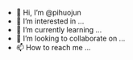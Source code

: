 - 👋 Hi, I’m @pihuojun
- 👀 I’m interested in ...
- 🌱 I’m currently learning ...
- 💞️ I’m looking to collaborate on ...
- 📫 How to reach me ...

<!---
pihuojun/pihuojun is a ✨ special ✨ repository because its `README.md` (this file) appears on your GitHub profile.
You can click the Preview link to take a look at your changes.
--->
